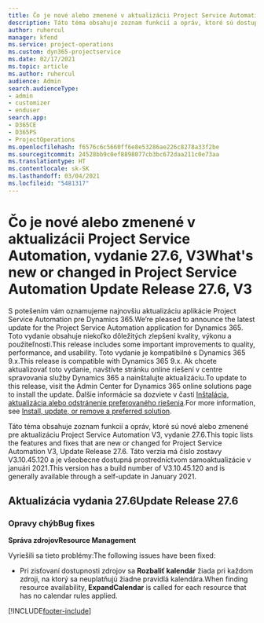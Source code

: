 ```yaml
---
title: Čo je nové alebo zmenené v aktualizácii Project Service Automation, vydanie 27.6, oprava V3
description: Táto téma obsahuje zoznam funkcií a opráv, ktoré sú dostupné v aktualizácii Project Service Automation, vydanie 27.6, oprava V3.
author: ruhercul
manager: kfend
ms.service: project-operations
ms.custom: dyn365-projectservice
ms.date: 02/17/2021
ms.topic: article
ms.author: ruhercul
audience: Admin
search.audienceType:
- admin
- customizer
- enduser
search.app:
- D365CE
- D365PS
- ProjectOperations
ms.openlocfilehash: f6576c6c5660ff6e8e53286ae226c8278a33f2be
ms.sourcegitcommit: 24528bb9c0ef8898077cb3bc672daa211c0e73aa
ms.translationtype: HT
ms.contentlocale: sk-SK
ms.lasthandoff: 03/04/2021
ms.locfileid: "5481317"
---
```

# <a name="whats-new-or-changed-in-project-service-automation-update-release-276-v3"></a><span data-ttu-id="6f7ee-103">Čo je nové alebo zmenené v aktualizácii Project Service Automation, vydanie 27.6, V3</span><span class="sxs-lookup"><span data-stu-id="6f7ee-103">What's new or changed in Project Service Automation Update Release 27.6, V3</span></span>

<span data-ttu-id="6f7ee-104">S potešením vám oznamujeme najnovšiu aktualizáciu aplikácie Project Service Automation pre Dynamics 365.</span><span class="sxs-lookup"><span data-stu-id="6f7ee-104">We’re pleased to announce the latest update for the Project Service Automation application for Dynamics 365.</span></span> <span data-ttu-id="6f7ee-105">Toto vydanie obsahuje niekoľko dôležitých zlepšení kvality, výkonu a použiteľnosti.</span><span class="sxs-lookup"><span data-stu-id="6f7ee-105">This release includes some important improvements to quality, performance, and usability.</span></span> <span data-ttu-id="6f7ee-106">Toto vydanie je kompatibilné s Dynamics 365 9.x.</span><span class="sxs-lookup"><span data-stu-id="6f7ee-106">This release is compatible with Dynamics 365 9.x.</span></span> <span data-ttu-id="6f7ee-107">Ak chcete aktualizovať toto vydanie, navštívte stránku online riešení v centre spravovania služby Dynamics 365 a nainštalujte aktualizáciu.</span><span class="sxs-lookup"><span data-stu-id="6f7ee-107">To update to this release, visit the Admin Center for Dynamics 365 online solutions page to install the update.</span></span> <span data-ttu-id="6f7ee-108">Ďalšie informácie sa dozviete v časti [Inštalácia, aktualizácia alebo odstránenie preferovaného riešenia](https://docs.microsoft.com/power-platform/admin/install-remove-preferred-solution).</span><span class="sxs-lookup"><span data-stu-id="6f7ee-108">For more information, see [Install, update, or remove a preferred solution](https://docs.microsoft.com/power-platform/admin/install-remove-preferred-solution).</span></span>

<span data-ttu-id="6f7ee-109">Táto téma obsahuje zoznam funkcií a opráv, ktoré sú nové alebo zmenené pre aktualizáciu Project Service Automation V3, vydanie 27.6.</span><span class="sxs-lookup"><span data-stu-id="6f7ee-109">This topic lists the features and fixes that are new or changed for Project Service Automation V3, Update Release 27.6.</span></span> <span data-ttu-id="6f7ee-110">Táto verzia má číslo zostavy V3.10.45.120 a je všeobecne dostupná prostredníctvom samoaktualizácie v januári 2021.</span><span class="sxs-lookup"><span data-stu-id="6f7ee-110">This version has a build number of V3.10.45.120 and is generally available through a self-update in January 2021.</span></span>

## <a name="update-release-276"></a><span data-ttu-id="6f7ee-111">Aktualizácia vydania 27.6</span><span class="sxs-lookup"><span data-stu-id="6f7ee-111">Update Release 27.6</span></span>

### <a name="bug-fixes"></a><span data-ttu-id="6f7ee-112">Opravy chýb</span><span class="sxs-lookup"><span data-stu-id="6f7ee-112">Bug fixes</span></span>


<span data-ttu-id="6f7ee-113">**Správa zdrojov**</span><span class="sxs-lookup"><span data-stu-id="6f7ee-113">**Resource Management**</span></span>

<span data-ttu-id="6f7ee-114">Vyriešili sa tieto problémy:</span><span class="sxs-lookup"><span data-stu-id="6f7ee-114">The following issues have been fixed:</span></span>

- <span data-ttu-id="6f7ee-115">Pri zisťovaní dostupnosti zdrojov sa **Rozbaliť kalendár** žiada pri každom zdroji, na ktorý sa neuplatňujú žiadne pravidlá kalendára.</span><span class="sxs-lookup"><span data-stu-id="6f7ee-115">When finding resource availability, **ExpandCalendar** is called for each resource that has no calendar rules applied.</span></span>


[!INCLUDE[footer-include](../includes/footer-banner.md)]
